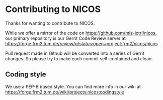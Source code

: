 Contributing to  NICOS
======================

Thanks for wanting to contribute to  NICOS.

While we offer a mirror of the code on https://github.com/mlz-ictrl/nicos,
our primary repository is our Gerrit Code Review server at
https://forge.frm2.tum.de/review/q/status:open+project:frm2/nicos/nicos

Pull request made in Github will be converted into a series of Gerrit changes.
So please try to make each commit self-contained and clean.


Coding style
------------

We use a PEP-8 based style. You can find more info in our wiki at
https://forge.frm2.tum.de/wiki/projects:nicos:codingstyle
